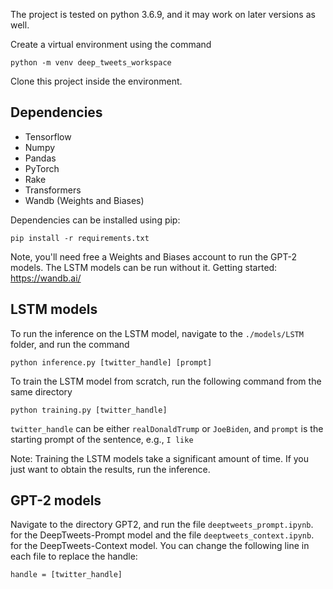 The project is tested on python 3.6.9, and it may work on later versions as well.

Create a virtual environment using the command
```
python -m venv deep_tweets_workspace
```

Clone this project inside the environment.

## Dependencies
* Tensorflow
* Numpy
* Pandas
* PyTorch
* Rake
* Transformers
* Wandb (Weights and Biases)

Dependencies can be installed using pip:

```
pip install -r requirements.txt
```

Note, you'll need free a Weights and Biases account to run the GPT-2 models. The LSTM models can be run without it. Getting started: https://wandb.ai/

## LSTM models

To run the inference on the LSTM model, navigate to the `./models/LSTM` folder, and run the command

```
python inference.py [twitter_handle] [prompt]
```

To train the LSTM model from scratch, run the following command from the same directory
```
python training.py [twitter_handle]
```

`twitter_handle` can be either `realDonaldTrump` or `JoeBiden`, and `prompt` is the starting prompt of the sentence, e.g., `I like`

Note: Training the LSTM models take a significant amount of time. If you just want to obtain the results, run the inference.


## GPT-2 models

Navigate to the directory GPT2, and run the file `deeptweets_prompt.ipynb`. for the DeepTweets-Prompt model and the file `deeptweets_context.ipynb`. for the DeepTweets-Context model. You can change the following line in each file to replace the handle:

```
handle = [twitter_handle]
```

